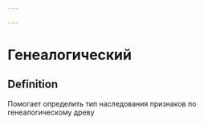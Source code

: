 ```yaml
---

---
```

# Генеалогический
## Definition
Помогает определить тип наследования признаков по генеалогическому древу